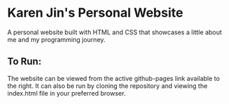 # Karen Jin's Personal Website
A personal website built with HTML and CSS that showcases a little about me and my programming journey.

## To Run:
The website can be viewed from the active github-pages link available to the right. It can also be run by cloning the repository and viewing the index.html file in your preferred browser. 
